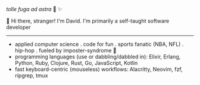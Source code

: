 _tolle fuga ad astra_ 🚀 ✨

👋 Hi there, stranger! I'm David. I'm primarily a self-taught software developer

---

- applied computer science . code for fun . sports fanatic (NBA, NFL) . hip-hop . fueled by imposter-syndrome 😬
- programming languages (use or dabbling/dabbled in): Elixir, Erlang, Python, Ruby, Clojure, Rust, Go, JavaScript, Kotlin
- fast keyboard-centric (mouseless) workflows: Alacritty, Neovim, fzf, ripgrep, tmux
